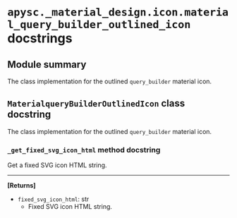 # `apysc._material_design.icon.material_query_builder_outlined_icon` docstrings

## Module summary

The class implementation for the outlined `query_builder` material icon.

## `MaterialqueryBuilderOutlinedIcon` class docstring

The class implementation for the outlined `query_builder` material icon.

### `_get_fixed_svg_icon_html` method docstring

Get a fixed SVG icon HTML string.<hr>

**[Returns]**

- `fixed_svg_icon_html`: str
  - Fixed SVG icon HTML string.